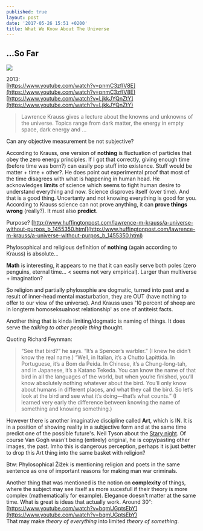```yaml
---
published: true
layout: post
date: '2017-05-26 15:51 +0200'
title: What We Know About The Universe
---
```

## ...So Far

![](https://upload.wikimedia.org/wikipedia/commons/thumb/e/ea/Van_Gogh_-_Starry_Night_-_Google_Art_Project.jpg/758px-Van_Gogh_-_Starry_Night_-_Google_Art_Project.jpg)

2013:  
[https://www.youtube.com/watch?v=pnmC3zfIV8E](https://www.youtube.com/watch?v=pnmC3zfIV8E)  
[https://www.youtube.com/watch?v=LjkkJYQnZtY](https://www.youtube.com/watch?v=LjkkJYQnZtY)

> Lawrence Krauss gives a lecture about the knowns and unknowns of the universe. Topics range from dark matter, the energy in empty space, dark energy and ...

Can any objective measurement be not subjective?

According to Krauss, one version of **nothing** is fluctuation of particles that obey the zero energy principles. If I got that correctly, giving enough time (before time was born?) can easily pop stuff into existence. Stuff would be matter + time + other?. He does point out experimental proof that most of the time disagrees with what is happening in human head. He acknowledges **limits** of science which seems to fight human desire to understand everything and now. Science disproves itself (over time). And that is a good thing. Uncertanty and not knowing everything is good for you. According to Krauss science can not prove anything, it can **prove things wrong** (really?). It must also **predict**.

Purpose? [http://www.huffingtonpost.com/lawrence-m-krauss/a-universe-without-purpos_b_1455350.html](http://www.huffingtonpost.com/lawrence-m-krauss/a-universe-without-purpos_b_1455350.html)

Phylosophical and religious definition of **nothing** (again according to Krauss) is absolute...

**Math** is interesting, it appears to me that it can easily serve both poles (zero penguins, eternal time... < seems not very empirical). Larger than multiverse + imagination?

So religion and partially phylosophie are dogmatic, turned into past and a result of inner-head mental masturbation, they are OUT (have nothing to offer to our view of the universe). And Krauss uses '10 percent of sheep are in longterm homoseksualnost relationship' as one of antiteist facts.

Another thing that is kinda limiting/dogmatic is naming of things. It does serve the *talking to other people thing* thought.

Quoting Richard Feynman:

> “See that bird?” he says. “It’s a Spencer’s warbler.” (I knew he didn’t know the real name.) “Well, in Italian, it’s a Chutto Lapittida. In Portuguese, it’s a Bom da Peida. In Chinese, it’s a Chung-long-tah, and in Japanese, it’s a Katano Tekeda. You can know the name of that bird in all the languages of the world, but when you’re finished, you’ll know absolutely nothing whatever about the bird. You’ll only know about humans in different places, and what they call the bird. So let’s look at the bird and see what it’s doing—that’s what counts.” (I learned very early the difference between knowing the name of something and knowing something.)

However there is another imaginative discipline called **Art**, which is IN. It is in a position of showing reality in a subjective form and at the same time predict one of the possible future's. Neil Tyson about the [Stary night](https://www.youtube.com/watch?v=LiiC0v9tVMg). Of course Van Gogh wasn't being (entirely) original, he is copy/pasting other images, the past. Imho this is dangerous perception, perhaps it is just better to drop this Art thing into the same basket with religion?

Btw: Phylosophical Žižek is mentioning religion and poets in the same sentence as one of important reasons for making man war criminals.

Another thing that was mentioned is the notion on **complexity** of things, where the subject may see itself as more sucesfull if their theory is more complex (mathematically for example). Elegance doesn't matter at the same time. What is great is ideas that actually work. Around 30":    
[https://www.youtube.com/watch?v=bqmUGptsEbY](https://www.youtube.com/watch?v=bqmUGptsEbY)  
That may make *theory of everything* into limited *theory of something*.
